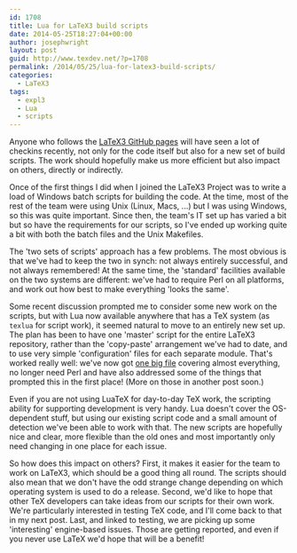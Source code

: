 ```yaml
---
id: 1708
title: Lua for LaTeX3 build scripts
date: 2014-05-25T18:27:04+00:00
author: josephwright
layout: post
guid: http://www.texdev.net/?p=1708
permalink: /2014/05/25/lua-for-latex3-build-scripts/
categories:
  - LaTeX3
tags:
  - expl3
  - Lua
  - scripts
---
```

Anyone who follows the <a href="https://github.com/latex3/svn-mirror">LaTeX3 GitHub pages</a> will have seen a lot of checkins recently, not only for the code itself but also for a new set of build scripts. The work should hopefully make us more efficient but also impact on others, directly or indirectly.

Once of the first things I did when I joined the LaTeX3 Project was to write a load of Windows batch scripts for building the code. At the time, most of the rest of the team were using Unix (Linux, Macs, ...) but I was using Windows, so this was quite important. Since then, the team's IT set up has varied a bit but so have the requirements for our scripts, so I've ended up working quite a bit with both the batch files and the Unix Makefiles.

The 'two sets of scripts' approach has a few problems. The most obvious is that we've had to keep the two in synch: not always entirely successful, and not always remembered! At the same time, the 'standard' facilities available on the two systems are different: we've had to require Perl on all platforms, and work out how best to make everything 'looks the same'.

Some recent discussion prompted me to consider some new work on the scripts, but with Lua now available anywhere that has a TeX system (as <code>texlua</code> for script work), it seemed natural to move to an entirely new set up. The plan has been to have one 'master' script for the entire LaTeX3 repository, rather than the 'copy-paste' arrangement we've had to date, and to use very simple 'configuration' files for each separate module. That's worked really well: we've now got <a href="https://github.com/latex3/l3build/blob/master/l3build.lua">one big file</a> covering almost everything, no longer need Perl and have also addressed some of the things that prompted this in the first place! (More on those in another post soon.)

Even if you are not using LuaTeX for day-to-day TeX work, the scripting ability for supporting development is very handy. Lua doesn't cover the OS-dependent stuff, but using our existing script code and a small amount of detection we've been able to work with that. The new scripts are hopefully nice and clear, more flexible than the old ones and most importantly only need changing in one place for each issue.

So how does this impact on others? First, it makes it easier for the team to work on LaTeX3, which should be a good thing all round. The scripts should also mean that we don't have the odd strange change depending on which operating system is used to do a release. Second, we'd like to hope that other TeX developers can take ideas from our scripts for their own work. We're particularly interested in testing TeX code, and I'll come back to that in my next post. Last, and linked to testing, we are picking up some 'interesting' engine-based issues. Those are getting reported, and even if you never use LaTeX we'd hope that will be a benefit!